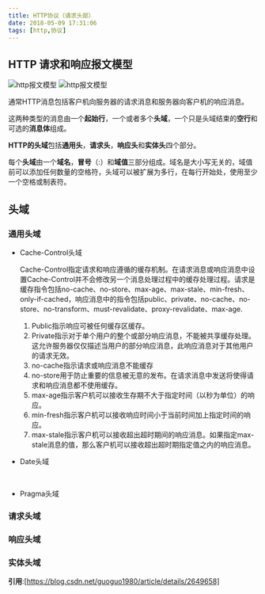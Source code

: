 ```yaml
---
title: HTTP协议（请求头部）
date: 2018-05-09 17:31:06
tags: [http,协议]
---
```

## HTTP 请求和响应报文模型

![http报文模型](\images\http\http-head-request.png)
![http报文模型](\images\http\http-head-response.png)


通常HTTP消息包括客户机向服务器的请求消息和服务器向客户机的响应消息。

这两种类型的消息由一个**起始行**，一个或者多个**头域**，一个只是头域结束的**空行**和可选的**消息体**组成。

**HTTP的头域**包括**通用头**，**请求头**，**响应头**和**实体头**四个部分。

每个**头域**由一个**域名**，**冒号**（:）和**域值**三部分组成。域名是大小写无关的，域值前可以添加任何数量的空格符，头域可以被扩展为多行，在每行开始处，使用至少一个空格或制表符。 

## 头域

### 通用头域

* Cache-Control头域

  ​	Cache-Control指定请求和响应遵循的缓存机制。在请求消息或响应消息中设置Cache-Control并不会修改另一个消息处理过程中的缓存处理过程。请求是缓存指令包括no-cache、no-store、max-age、max-stale、min-fresh、only-if-cached，响应消息中的指令包括public、private、no-cache、no-store、no-transform、must-revalidate、proxy-revalidate、max-age.

  1. Public指示响应可被任何缓存区缓存。 
  2. Private指示对于单个用户的整个或部分响应消息，不能被共享缓存处理。这允许服务器仅仅描述当用户的部分响应消息，此响应消息对于其他用户的请求无效。
  3. no-cache指示请求或响应消息不能缓存 
  4. no-store用于防止重要的信息被无意的发布。在请求消息中发送将使得请求和响应消息都不使用缓存。
  5. max-age指示客户机可以接收生存期不大于指定时间（以秒为单位）的响应。
  6. min-fresh指示客户机可以接收响应时间小于当前时间加上指定时间的响应。
  7. max-stale指示客户机可以接收超出超时期间的响应消息。如果指定max-stale消息的值，那么客户机可以接收超出超时期指定值之内的响应消息。

* Date头域

  ​

* Pragma头域

### 请求头域

### 响应头域

### 实体头域







**引用**:[https://blog.csdn.net/guoguo1980/article/details/2649658]